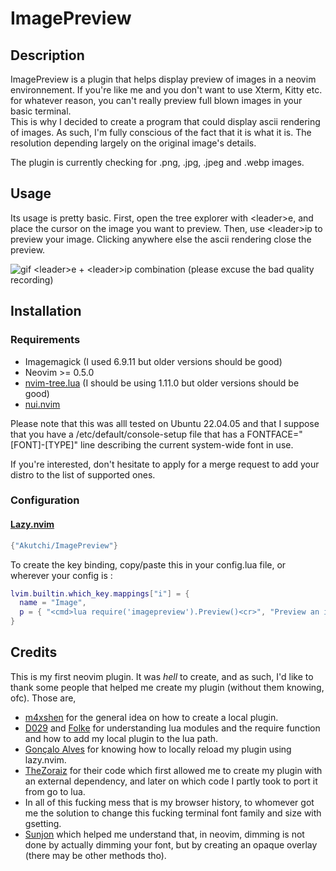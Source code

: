 # ImagePreview

## Description

ImagePreview is a plugin that helps display preview of images in a neovim environnement.
If you're like me and you don't want to use Xterm, Kitty etc. for whatever reason, you
can't really preview full blown images in your basic terminal.\
This is why I decided to create a program that could display ascii rendering of images.
As such, I'm fully conscious of the fact that it is what it is. The resolution depending
largely on the original image's details.

The plugin is currently checking for .png, .jpg, .jpeg and .webp images.

## Usage

Its usage is pretty basic. First, open the tree explorer with \<leader>e, and place the cursor on
the image you want to preview. Then, use \<leader>ip to preview your image. Clicking anywhere else
the ascii rendering close the preview.

![gif](./doc/visual.gif)
\<leader>e + \<leader>ip combination (please excuse the bad quality recording)

## Installation

### Requirements

- Imagemagick (I used 6.9.11 but older versions should be good)
- Neovim >= 0.5.0
- [nvim-tree.lua](https://github.com/nvim-tree/nvim-tree.lua) (I should be using 1.11.0 but older versions should be good)
- [nui.nvim](https://github.com/MunifTanjim/nui.nvim)

Please note that this was alll tested on Ubuntu 22.04.05 and that I suppose that you have a /etc/default/console-setup
file that has a FONTFACE="\[FONT\]-\[TYPE\]" line describing the current system-wide font in use.

If you're interested, don't hesitate to apply for a merge request to add your distro to the list of supported ones.

### Configuration

#### [Lazy.nvim](https://github.com/folke/lazy.nvim)

```lua
{"Akutchi/ImagePreview"}
```
To create the key binding, copy/paste this in your config.lua file, or wherever your config is :
```lua
lvim.builtin.which_key.mappings["i"] = {
  name = "Image",
  p = { "<cmd>lua require('imagepreview').Preview()<cr>", "Preview an image" }
}
```

## Credits

This is my first neovim plugin. It was _hell_ to create, and as such, I'd like to thank some people
that helped me create my plugin (without them knowing, ofc). Those are,
- [m4xshen](https://m4xshen.dev/posts/develop-a-neovim-plugin-in-lua) for the general idea on how to create a 
local plugin.
- [D029](https://vi.stackexchange.com/a/46098) and
[Folke](https://www.reddit.com/r/neovim/comments/13rshwo/cant_get_lazynvim_to_load_local_dev_plugins_for/)
for understanding lua modules and the require function and how to add my local plugin to the lua path.
- [Gonçalo Alves](https://dev.to/iamgoncaloalves/how-i-developed-my-first-neovim-plugin-a-step-by-step-guide-1lcb)
for knowing how to locally reload my plugin using lazy.nvim.
- [TheZoraiz](https://github.com/TheZoraiz/ascii-image-converter) for their code which first allowed me to create
my plugin with an external dependency, and later on which code I partly took to port it from go to lua.
- In all of this fucking mess that is my browser history, to whomever got me the solution to change this fucking terminal
font family and size with gsetting.
- [Sunjon](https://github.com/sunjon/Shade.nvim/) which helped me understand that, in neovim, dimming is not done 
by actually dimming your font, but by creating an opaque overlay (there may be other methods tho).

